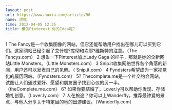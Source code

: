 ```yaml
---
layout: post
url: https://www.huxiu.com/article/90
name: 虎嗅
time: 2012-04-05 12:35
title: 模仿Pinterest 你的Idea呢?
---
```

1 The Fancy是一个收集图像的网站，但它还能帮助用户找出在哪儿可以买到它们。这家网站已经引起了艾什顿?库彻和坎耶?维斯特的注意。（The Fancys.com） 2 想象一下Pinterest加上Lady Gaga 的样子，那就是她的全新网站Little Monsters。（Little Monsters.com） 3 Snip.it收集网络世界各个角落的新闻，用户还可以发表自己的见解。（ Snip.it.com） 4 Fyndsters希望成为一家视觉化的履历网站。（Fyndsters.com） 5? Thecomplete.me是一个社交约会网站，试图让人们通过爱好、愿望和朋友圈子找到心仪的另一半。（theComplete.me.com） 6? 如果你要结婚了，Lover.ly可以帮助你发现、存储婚礼创意。（Lover.ly.com） 7 人在旅途？你可以上Wanderfly，推荐最钟爱的景点，与他人分享关于特定目的地的出游建议。（Wanderfly.com）

